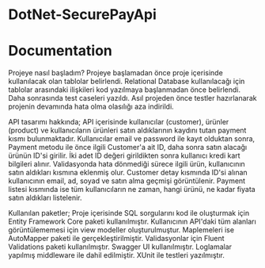 # DotNet-SecurePayApi
# Documentation

Projeye nasıl başladım?
  Projeye başlamadan önce proje içerisinde kullanılacak olan tablolar belirlendi. Relational Database kullanılacağı için
 tablolar arasındaki ilişkileri kod yazılmaya başlanmadan önce belirlendi. Daha sonrasında test caseleri yazıldı. Asıl projeden
 önce testler hazırlanarak projenin devamında hata olma olasılığı aza indirildi.
 
API tasarımı hakkında;
  API içerisinde kullanıcılar (customer), ürünler (product) ve kullanıcıların ürünleri satın aldıklarının kaydını tutan payment kısmı bulunmaktadır.
 Kullanıcılar email ve password ile kayıt olduktan sonra, Payment metodu ile önce ilgili Customer'a ait ID, daha sonra satın alacağı ürünün ID'si girilir.
 İki adet ID değeri girildikten sonra kullanıcı kredi kart bilgileri alınır. Validasyonda hata dönmediği sürece ilgili ürün, kullanıcının satın aldıkları
 kısmına eklenmiş olur.
  Customer detay kısmında ID'si alınan kullanıcının email, ad, soyad ve satın alma geçmişi görüntülenir. Payment listesi kısmında ise tüm kullanıcıların 
  ne zaman, hangi ürünü, ne kadar fiyata satın aldıkları listelenir.
    
 Kullanılan paketler;
  Proje içerisinde SQL sorgularını kod ile oluşturmak için Entity Framework Core paketi kullanılmıştır.
  Kullanıcının API'daki tüm alanları görüntülememesi için view modeller oluşturulmuştur. Maplemeleri ise AutoMapper paketi ile gerçekleştirilmiştir.
  Validasyonlar için Fluent Validations paketi kullanılmıştır.
  Swagger UI kullanılmıştır.
  Loglamalar yapılmış middleware ile dahil edilmiştir.
  XUnit ile testleri yazılmıştır.
